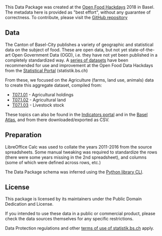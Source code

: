This Data Package was created at the [Open Food Hackdays](http://food.opendata.ch) 2018 in Basel. The metadata here is provided as "best effort", without any guarantee of correctness. To contribute, please visit the [GitHub repository](https://github.com/foodopendata/foodstats-basel/issues/)

## Data

The Canton of Basel-City publishes a variety of geographic and statistical data on the subject of food. These are open data, but not yet state-of-the-art Open Government Data (OGD), i.e. they have not yet been published in a completely standardized way. A [series of datasets](https://github.com/foodopendata/food-datasets/issues/11) have been recommended for use and improvement at the Open Food Data Hackdays from the [Statistical Portal](http://www.statistik.bs.ch/zahlen/tabellen.html) (statistik.bs.ch)

From these, we focused on the Agriculture (farms, land use, animals) data to create this aggregate dataset, compiled from:

- [T07.1.01](http://www.statistik.bs.ch/dam/jcr:b29e2d0a-97be-43f2-870e-8d6fa8df3a4f/t07-1-01.xlsx) - Agricultural holdings
- [T07.1.02](http://www.statistik.bs.ch/dam/jcr:dcd5b5d6-00e1-42fb-bd5f-136666a9fa5a/t07-1-02.xlsx) - Agricultural land
- [T07.1.03](http://www.statistik.bs.ch/dam/jcr:b279759b-b641-4b9c-81bd-755bafa746aa/t07-1-03.xlsx) - Livestock stock

These topics can also be found in the [Indicators portal](http://www.statistik.bs.ch/zahlen/indikatoren/portal.html) and in the [Basel Atlas](https://www.basleratlas.ch/mobile.php), and from there downloaded/exported as CSV.

## Preparation

LibreOffice Calc was used to collate the years 2011-2016 from the source spreadsheets. Some manual tweaking was required to standardize the rows (there were some years missing in the 2nd spreadsheet), and columns (some of which were defined across rows, etc.)

The Data Package schema was inferred using the [Python library CLI](https://github.com/frictionlessdata/datapackage-py#cli).

## License

This package is licensed by its maintainers under the Public Domain Dedication
and License.

If you intended to use these data in a public or commercial product, please
check the data sources themselves for any specific restrictions.

Data Protection regulations and other [terms of use of statistik.bs.ch](http://www.statistik.bs.ch/system/disclaimer.html) apply.
